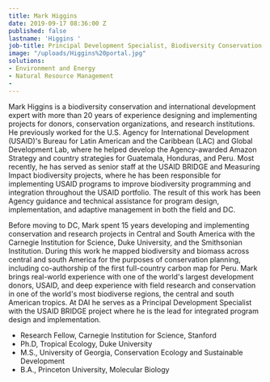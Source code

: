 ```yaml
---
title: Mark Higgins
date: 2019-09-17 08:36:00 Z
published: false
lastname: 'Higgins '
job-title: Principal Development Specialist, Biodiversity Conservation
image: "/uploads/Higgins%20portal.jpg"
solutions:
- Environment and Energy
- Natural Resource Management
- 
---
```


Mark Higgins is a biodiversity conservation and international development expert with more than 20 years of experience designing and implementing projects for donors, conservation organizations, and research institutions. He previously worked for the U.S. Agency for International Development (USAID)'s Bureau for Latin American and the Caribbean (LAC) and Global Development Lab, where he helped develop the Agency-awarded Amazon Strategy and country strategies for Guatemala, Honduras, and Peru. Most recently, he has served as senior staff at the USAID BRIDGE and Measuring Impact biodiversity projects, where he has been responsible for implementing USAID  programs to improve biodiversity programming and integration throughout the USAID portfolio. The result of this work has been Agency guidance and technical assistance for program design, implementation, and adaptive management in both the field and DC.

Before moving to DC, Mark spent 15 years developing and implementing conservation and research projects in Central and South America with the Carnegie Institution for Science, Duke University, and the Smithsonian Institution. During this work he mapped biodiversity and biomass across central and south America for the purposes of conservation planning, including co-authorship of the first full-country carbon map for Peru. Mark brings real-world experience with one of the world's largest development donors, USAID, and deep experience with field research and conservation in one of the world's most biodiverse regions, the central and south American tropics. At DAI he serves as a Principal Development Specialist with the USAID BRIDGE project where he is the lead for integrated program design and implementation.

* Research Fellow, Carnegie Institution for Science, Stanford
* Ph.D, Tropical Ecology, Duke University
* M.S., University of Georgia, Conservation Ecology and Sustainable Development
* B.A., Princeton University, Molecular Biology